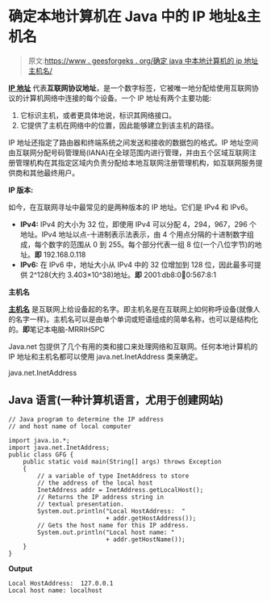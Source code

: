 # 确定本地计算机在 Java 中的 IP 地址&主机名

> 原文:[https://www . geesforgeks . org/确定 java 中本地计算机的 ip 地址主机名/](https://www.geeksforgeeks.org/determining-the-ip-address-hostname-of-local-computer-in-java/)

[**IP 地址**](https://en.wikipedia.org/wiki/IP_address) 代表**互联网协议地址**，是一个数字标签，它被唯一地分配给使用互联网协议的计算机网络中连接的每个设备。一个 IP 地址有两个主要功能:

1.  它标识主机，或者更具体地说，标识其网络接口。
2.  它提供了主机在网络中的位置，因此能够建立到该主机的路径。

IP 地址还指定了路由器和终端系统之间发送和接收的数据包的格式。IP 地址空间由互联网分配号码管理局(IANA)在全球范围内进行管理，并由五个区域互联网注册管理机构在其指定区域内负责分配给本地互联网注册管理机构，如互联网服务提供商和其他最终用户。

**IP 版本:**

如今，在互联网寻址中最常见的是两种版本的 IP 地址。它们是 IPv4 和 IPv6。

*   **IPv4:** IPv4 的大小为 32 位，即使用 IPv4 可以分配 4，294，967，296 个地址。IPv4 地址以点-十进制表示法表示，由 4 个用点分隔的十进制数字组成，每个数字的范围从 0 到 255。每个部分代表一组 8 位(一个八位字节)的地址。**即** 192.168.0.118
*   **IPv6:** 在 IPv6 中，地址大小从 IPv4 中的 32 位增加到 128 位，因此最多可提供 2^128(大约 3.403×10^38)地址。**即** 2001:db8:0:1234:0:567:8:1

**主机名**

[**主机名**](https://en.wikipedia.org/wiki/Hostname) 是互联网上给设备起的名字。即主机名是在互联网上如何称呼设备(就像人的名字一样)。主机名可以是由单个单词或短语组成的简单名称，也可以是结构化的。**即**笔记本电脑-MRRIH5PC

Java.net 包提供了几个有用的类和接口来处理网络和互联网。任何本地计算机的 IP 地址和主机名都可以使用 java.net.InetAddress 类来确定。

java.net.InetAddress

## Java 语言(一种计算机语言，尤用于创建网站)

```
// Java program to determine the IP address
// and host name of local computer

import java.io.*;
import java.net.InetAddress;
public class GFG {
    public static void main(String[] args) throws Exception
    {
        // a variable of type InetAddress to store
        // the address of the local host
        InetAddress addr = InetAddress.getLocalHost();
        // Returns the IP address string in
        // textual presentation.
        System.out.println("Local HostAddress:  "
                           + addr.getHostAddress());
        // Gets the host name for this IP address.
        System.out.println("Local host name: "
                           + addr.getHostName());
    }
}
```

**Output**

```
Local HostAddress:  127.0.0.1
Local host name: localhost
```